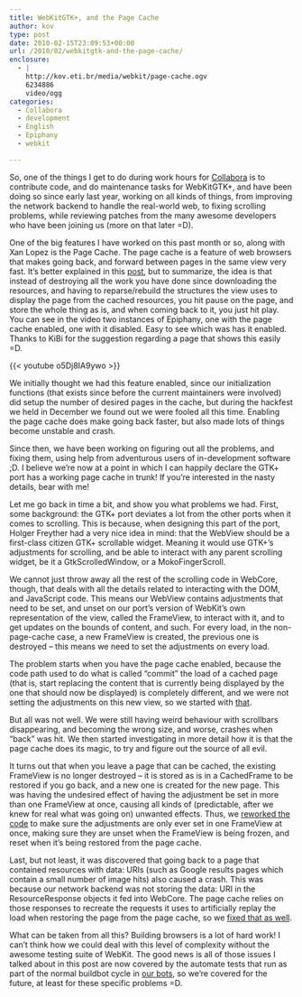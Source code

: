 ```yaml
---
title: WebKitGTK+, and the Page Cache
author: kov
type: post
date: 2010-02-15T23:09:53+00:00
url: /2010/02/webkitgtk-and-the-page-cache/
enclosure:
  - |
    http://kov.eti.br/media/webkit/page-cache.ogv
    6234886
    video/ogg
categories:
  - Collabora
  - development
  - English
  - Epiphany
  - webkit

---
```

So, one of the things I get to do during work hours for [Collabora][1] is to contribute code, and do maintenance tasks for WebKitGTK+, and have been doing so since early last year, working on all kinds of things, from improving the network backend to handle the real-world web, to fixing scrolling problems, while reviewing patches from the many awesome developers who have been joining us (more on that later =D).

One of the big features I have worked on this past month or so, along with Xan Lopez is the Page Cache. The page cache is a feature of web browsers that makes going back, and forward between pages in the same view very fast. It&#8217;s better explained in this [post][2], but to summarize, the idea is that instead of destroying all the work you have done since downloading the resources, and having to reparse/rebuild the structures the view uses to display the page from the cached resources, you hit pause on the page, and store the whole thing as is, and when coming back to it, you just hit play. You can see in the video two instances of Epiphany, one with the page cache enabled, one with it disabled. Easy to see which was has it enabled. Thanks to KiBi for the suggestion regarding a page that shows this easily =D.

{{< youtube o5Dj8IA9ywo >}}

We initially thought we had this feature enabled, since our initialization functions (that exists since before the current maintainers were involved) did setup the number of desired pages in the cache, but during the hackfest we held in December we found out we were fooled all this time. Enabling the page cache does make going back faster, but also made lots of things become unstable and crash.

Since then, we have been working on figuring out all the problems, and fixing them, using help from adventurous users of in-development software ;D. I believe we&#8217;re now at a point in which I can happily declare the GTK+ port has a working page cache in trunk! If you&#8217;re interested in the nasty details, bear with me!

Let me go back in time a bit, and show you what problems we had. First, some background: the GTK+ port deviates a lot from the other ports when it comes to scrolling. This is because, when designing this part of the port, Holger Freyther had a very nice idea in mind: that the WebView should be a first-class citizen GTK+ scrollable widget. Meaning it would use GTK+&#8217;s adjustments for scrolling, and be able to interact with any parent scrolling widget, be it a GtkScrolledWindow, or a MokoFingerScroll.

We cannot just throw away all the rest of the scrolling code in WebCore, though, that deals with all the details related to interacting with the DOM, and JavaScript code. This means our WebView contains adjustments that need to be set, and unset on our port&#8217;s version of WebKit&#8217;s own representation of the view, called the FrameView, to interact with it, and to get updates on the bounds of content, and such. For every load, in the non-page-cache case, a new FrameView is created, the previous one is destroyed &#8211; this means we need to set the adjustments on every load.

The problem starts when you have the page cache enabled, because the code path used to do what is called &#8220;commit&#8221; the load of a cached page (that is, start replacing the content that is currently being displayed by the one that should now be displayed) is completely different, and we were not setting the adjustments on this new view, so we started with [that][3].

But all was not well. We were still having weird behaviour with scrollbars disappearing, and becoming the wrong size, and worse, crashes when &#8220;back&#8221; was hit. We then started investigating in more detail how it is that the page cache does its magic, to try and figure out the source of all evil.

It turns out that when you leave a page that can be cached, the existing FrameView is no longer destroyed &#8211; it is stored as is in a CachedFrame to be restored if you go back, and a new one is created for the new page. This was having the undesired effect of having the adjustment be set in more than one FrameView at once, causing all kinds of (predictable, after we knew for real what was going on) unwanted effects. Thus, we [reworked the code][4] to make sure the adjustments are only ever set in one FrameView at once, making sure they are unset when the FrameView is being frozen, and reset when it&#8217;s being restored from the page cache.

Last, but not least, it was discovered that going back to a page that contained resources with data: URIs (such as Google results pages which contain a small number of image hits) also caused a crash. This was because our network backend was not storing the data: URI in the ResourceResponse objects it fed into WebCore. The page cache relies on those responses to recreate the requests it uses to artificially replay the load when restoring the page from the page cache, so we [fixed that as well][5].

What can be taken from all this? Building browsers is a lot of hard work! I can&#8217;t think how we could deal with this level of complexity without the awesome testing suite of WebKit. The good news is all of those issues I talked about in this post are now covered by the automate tests that run as part of the normal buildbot cycle in [our bots][6], so we&#8217;re covered for the future, at least for these specific problems =D.

 [1]: http://www.collabora.co.uk/
 [2]: http://webkit.org/blog/427/webkit-page-cache-i-the-basics/
 [3]: http://trac.webkit.org/changeset/54559
 [4]: http://trac.webkit.org/changeset/54620
 [5]: http://trac.webkit.org/changeset/54786
 [6]: http://build.webkit.org/waterfall